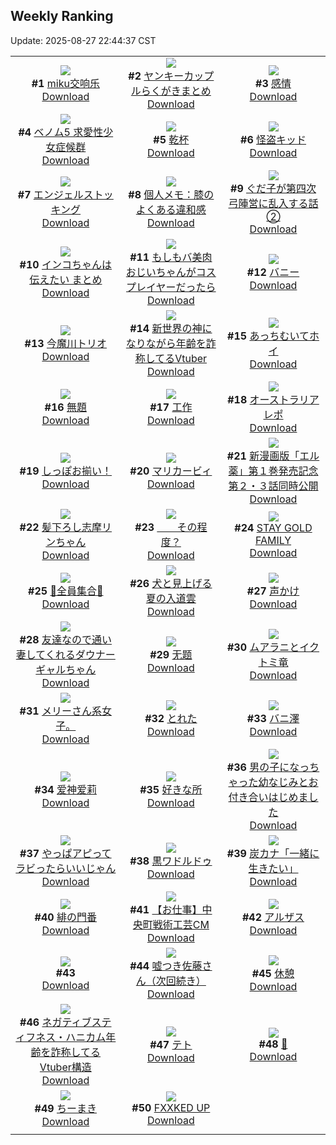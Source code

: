## Weekly Ranking
Update: 2025-08-27 22:44:37 CST

|      |      |      |
| :----: | :----: | :----: |
| ![](https://i.pixiv.re/c/240x480/img-master/img/2025/08/21/11/37/38/134130843_p0_master1200.jpg)<br>**#1** [miku交响乐](https://www.pixiv.net/artworks/134130843)<br>[Download](https://i.pixiv.re/img-original/img/2025/08/21/11/37/38/134130843_p0.jpg) | ![](https://i.pixiv.re/c/240x480/img-master/img/2025/08/21/00/03/15/134130823_p0_master1200.jpg)<br>**#2** [ヤンキーカップルらくがきまとめ](https://www.pixiv.net/artworks/134130823)<br>[Download](https://i.pixiv.re/img-original/img/2025/08/21/00/03/15/134130823_p0.jpg) | ![](https://i.pixiv.re/c/240x480/img-master/img/2025/08/21/15/33/54/134149214_p0_master1200.jpg)<br>**#3** [感情](https://www.pixiv.net/artworks/134149214)<br>[Download](https://i.pixiv.re/img-original/img/2025/08/21/15/33/54/134149214_p0.jpg) |
| ![](https://i.pixiv.re/c/240x480/img-master/img/2025/08/21/18/15/59/134153412_p0_master1200.jpg)<br>**#4** [ベノム5 求愛性少女症候群](https://www.pixiv.net/artworks/134153412)<br>[Download](https://i.pixiv.re/img-original/img/2025/08/21/18/15/59/134153412_p0.jpg) | ![](https://i.pixiv.re/c/240x480/img-master/img/2025/08/22/20/35/47/134197474_p0_master1200.jpg)<br>**#5** [乾杯](https://www.pixiv.net/artworks/134197474)<br>[Download](https://i.pixiv.re/img-original/img/2025/08/22/20/35/47/134197474_p0.jpg) | ![](https://i.pixiv.re/c/240x480/img-master/img/2025/08/22/00/00/14/134168446_p0_master1200.jpg)<br>**#6** [怪盗キッド](https://www.pixiv.net/artworks/134168446)<br>[Download](https://i.pixiv.re/img-original/img/2025/08/22/00/00/14/134168446_p0.jpg) |
| ![](https://i.pixiv.re/c/240x480/img-master/img/2025/08/21/00/00/10/134130275_p0_master1200.jpg)<br>**#7** [エンジェルストッキング](https://www.pixiv.net/artworks/134130275)<br>[Download](https://i.pixiv.re/img-original/img/2025/08/21/00/00/10/134130275_p0.png) | ![](https://i.pixiv.re/c/240x480/img-master/img/2025/08/21/06/00/06/134138691_p0_master1200.jpg)<br>**#8** [個人メモ：膝のよくある違和感](https://www.pixiv.net/artworks/134138691)<br>[Download](https://i.pixiv.re/img-original/img/2025/08/21/06/00/06/134138691_p0.jpg) | ![](https://i.pixiv.re/c/240x480/img-master/img/2025/08/20/00/00/08/134093041_p0_master1200.jpg)<br>**#9** [ぐだ子が第四次弓陣営に乱入する話②](https://www.pixiv.net/artworks/134093041)<br>[Download](https://i.pixiv.re/img-original/img/2025/08/20/00/00/08/134093041_p0.jpg) |
| ![](https://i.pixiv.re/c/240x480/img-master/img/2025/08/21/12/06/34/134145006_p0_master1200.jpg)<br>**#10** [インコちゃんは伝えたい まとめ](https://www.pixiv.net/artworks/134145006)<br>[Download](https://i.pixiv.re/img-original/img/2025/08/21/12/06/34/134145006_p0.jpg) | ![](https://i.pixiv.re/c/240x480/img-master/img/2025/08/20/00/00/30/134093200_p0_master1200.jpg)<br>**#11** [もしもバ美肉おじいちゃんがコスプレイヤーだったら](https://www.pixiv.net/artworks/134093200)<br>[Download](https://i.pixiv.re/img-original/img/2025/08/20/00/00/30/134093200_p0.jpg) | ![](https://i.pixiv.re/c/240x480/img-master/img/2025/08/21/20/47/23/134159168_p0_master1200.jpg)<br>**#12** [バニー](https://www.pixiv.net/artworks/134159168)<br>[Download](https://i.pixiv.re/img-original/img/2025/08/21/20/47/23/134159168_p0.jpg) |
| ![](https://i.pixiv.re/c/240x480/img-master/img/2025/08/20/00/00/17/134093127_p0_master1200.jpg)<br>**#13** [今魔川トリオ](https://www.pixiv.net/artworks/134093127)<br>[Download](https://i.pixiv.re/img-original/img/2025/08/20/00/00/17/134093127_p0.jpg) | ![](https://i.pixiv.re/c/240x480/img-master/img/2025/08/21/21/09/01/134160248_p0_master1200.jpg)<br>**#14** [新世界の神になりながら年齢を詐称してるVtuber](https://www.pixiv.net/artworks/134160248)<br>[Download](https://i.pixiv.re/img-original/img/2025/08/21/21/09/01/134160248_p0.png) | ![](https://i.pixiv.re/c/240x480/img-master/img/2025/08/21/00/00/40/134130485_p0_master1200.jpg)<br>**#15** [あっちむいてホイ](https://www.pixiv.net/artworks/134130485)<br>[Download](https://i.pixiv.re/img-original/img/2025/08/21/00/00/40/134130485_p0.jpg) |
| ![](https://i.pixiv.re/c/240x480/img-master/img/2025/08/21/20/29/33/134158374_p0_master1200.jpg)<br>**#16** [無題](https://www.pixiv.net/artworks/134158374)<br>[Download](https://i.pixiv.re/img-original/img/2025/08/21/20/29/33/134158374_p0.png) | ![](https://i.pixiv.re/c/240x480/img-master/img/2025/08/21/12/06/00/134144991_p0_master1200.jpg)<br>**#17** [工作](https://www.pixiv.net/artworks/134144991)<br>[Download](https://i.pixiv.re/img-original/img/2025/08/21/12/06/00/134144991_p0.jpg) | ![](https://i.pixiv.re/c/240x480/img-master/img/2025/08/21/02/00/04/134134731_p0_master1200.jpg)<br>**#18** [オーストラリアレポ](https://www.pixiv.net/artworks/134134731)<br>[Download](https://i.pixiv.re/img-original/img/2025/08/21/02/00/04/134134731_p0.jpg) |
| ![](https://i.pixiv.re/c/240x480/img-master/img/2025/08/21/23/20/39/134166472_p0_master1200.jpg)<br>**#19** [しっぽお揃い！](https://www.pixiv.net/artworks/134166472)<br>[Download](https://i.pixiv.re/img-original/img/2025/08/21/23/20/39/134166472_p0.jpg) | ![](https://i.pixiv.re/c/240x480/img-master/img/2025/08/22/22/40/10/134203200_p0_master1200.jpg)<br>**#20** [マリカービィ](https://www.pixiv.net/artworks/134203200)<br>[Download](https://i.pixiv.re/img-original/img/2025/08/22/22/40/10/134203200_p0.jpg) | ![](https://i.pixiv.re/c/240x480/img-master/img/2025/08/21/21/20/48/134160498_p0_master1200.jpg)<br>**#21** [新漫画版「エル薬」第１巻発売記念 第２・３話同時公開](https://www.pixiv.net/artworks/134160498)<br>[Download](https://i.pixiv.re/img-original/img/2025/08/21/21/20/48/134160498_p0.jpg) |
| ![](https://i.pixiv.re/c/240x480/img-master/img/2025/08/20/00/02/12/134093447_p0_master1200.jpg)<br>**#22** [髪下ろし志摩リンちゃん](https://www.pixiv.net/artworks/134093447)<br>[Download](https://i.pixiv.re/img-original/img/2025/08/20/00/02/12/134093447_p0.jpg) | ![](https://i.pixiv.re/c/240x480/img-master/img/2025/08/21/01/41/03/134134291_p0_master1200.jpg)<br>**#23** [＿＿その程度？](https://www.pixiv.net/artworks/134134291)<br>[Download](https://i.pixiv.re/img-original/img/2025/08/21/01/41/03/134134291_p0.jpg) | ![](https://i.pixiv.re/c/240x480/img-master/img/2025/08/21/22/41/17/134164653_p0_master1200.jpg)<br>**#24** [STAY GOLD FAMILY](https://www.pixiv.net/artworks/134164653)<br>[Download](https://i.pixiv.re/img-original/img/2025/08/21/22/41/17/134164653_p0.png) |
| ![](https://i.pixiv.re/c/240x480/img-master/img/2025/08/21/09/56/09/134142478_p0_master1200.jpg)<br>**#25** [🐰全員集合🐰](https://www.pixiv.net/artworks/134142478)<br>[Download](https://i.pixiv.re/img-original/img/2025/08/21/09/56/09/134142478_p0.png) | ![](https://i.pixiv.re/c/240x480/img-master/img/2025/08/21/19/36/12/134156236_p0_master1200.jpg)<br>**#26** [犬と見上げる夏の入道雲](https://www.pixiv.net/artworks/134156236)<br>[Download](https://i.pixiv.re/img-original/img/2025/08/21/19/36/12/134156236_p0.jpg) | ![](https://i.pixiv.re/c/240x480/img-master/img/2025/08/21/21/49/03/134162040_p0_master1200.jpg)<br>**#27** [声かけ](https://www.pixiv.net/artworks/134162040)<br>[Download](https://i.pixiv.re/img-original/img/2025/08/21/21/49/03/134162040_p0.png) |
| ![](https://i.pixiv.re/c/240x480/img-master/img/2025/08/20/11/00/02/134106206_p0_master1200.jpg)<br>**#28** [友達なので通い妻してくれるダウナーギャルちゃん](https://www.pixiv.net/artworks/134106206)<br>[Download](https://i.pixiv.re/img-original/img/2025/08/20/11/00/02/134106206_p0.png) | ![](https://i.pixiv.re/c/240x480/img-master/img/2025/08/21/15/48/26/134149504_p0_master1200.jpg)<br>**#29** [无题](https://www.pixiv.net/artworks/134149504)<br>[Download](https://i.pixiv.re/img-original/img/2025/08/21/15/48/26/134149504_p0.jpg) | ![](https://i.pixiv.re/c/240x480/img-master/img/2025/08/21/00/55/59/134132904_p0_master1200.jpg)<br>**#30** [ムアラニとイクトミ竜](https://www.pixiv.net/artworks/134132904)<br>[Download](https://i.pixiv.re/img-original/img/2025/08/21/00/55/59/134132904_p0.jpg) |
| ![](https://i.pixiv.re/c/240x480/img-master/img/2025/08/21/00/48/31/134132668_p0_master1200.jpg)<br>**#31** [メリーさん系女子。](https://www.pixiv.net/artworks/134132668)<br>[Download](https://i.pixiv.re/img-original/img/2025/08/21/00/48/31/134132668_p0.jpg) | ![](https://i.pixiv.re/c/240x480/img-master/img/2025/08/21/12/42/21/134145726_p0_master1200.jpg)<br>**#32** [とれた](https://www.pixiv.net/artworks/134145726)<br>[Download](https://i.pixiv.re/img-original/img/2025/08/21/12/42/21/134145726_p0.png) | ![](https://i.pixiv.re/c/240x480/img-master/img/2025/08/21/00/00/21/134130373_p0_master1200.jpg)<br>**#33** [バニ澤](https://www.pixiv.net/artworks/134130373)<br>[Download](https://i.pixiv.re/img-original/img/2025/08/21/00/00/21/134130373_p0.png) |
| ![](https://i.pixiv.re/c/240x480/img-master/img/2025/08/21/19/41/08/134156383_p0_master1200.jpg)<br>**#34** [爱神爱莉](https://www.pixiv.net/artworks/134156383)<br>[Download](https://i.pixiv.re/img-original/img/2025/08/21/19/41/08/134156383_p0.jpg) | ![](https://i.pixiv.re/c/240x480/img-master/img/2025/08/22/22/22/41/134202371_p0_master1200.jpg)<br>**#35** [好きな所](https://www.pixiv.net/artworks/134202371)<br>[Download](https://i.pixiv.re/img-original/img/2025/08/22/22/22/41/134202371_p0.jpg) | ![](https://i.pixiv.re/c/240x480/img-master/img/2025/08/20/00/00/23/134093164_p0_master1200.jpg)<br>**#36** [男の子になっちゃった幼なじみとお付き合いはじめました](https://www.pixiv.net/artworks/134093164)<br>[Download](https://i.pixiv.re/img-original/img/2025/08/20/00/00/23/134093164_p0.jpg) |
| ![](https://i.pixiv.re/c/240x480/img-master/img/2025/08/20/01/55/49/134097419_p0_master1200.jpg)<br>**#37** [やっぱアピってラビったらいいじゃん](https://www.pixiv.net/artworks/134097419)<br>[Download](https://i.pixiv.re/img-original/img/2025/08/20/01/55/49/134097419_p0.png) | ![](https://i.pixiv.re/c/240x480/img-master/img/2025/08/21/00/06/35/134131019_p0_master1200.jpg)<br>**#38** [黒ワドルドゥ](https://www.pixiv.net/artworks/134131019)<br>[Download](https://i.pixiv.re/img-original/img/2025/08/21/00/06/35/134131019_p0.jpg) | ![](https://i.pixiv.re/c/240x480/img-master/img/2025/08/20/08/25/51/134103741_p0_master1200.jpg)<br>**#39** [炭カナ「一緒に生きたい」](https://www.pixiv.net/artworks/134103741)<br>[Download](https://i.pixiv.re/img-original/img/2025/08/20/08/25/51/134103741_p0.jpg) |
| ![](https://i.pixiv.re/c/240x480/img-master/img/2025/08/22/00/00/21/134168498_p0_master1200.jpg)<br>**#40** [緋の門番](https://www.pixiv.net/artworks/134168498)<br>[Download](https://i.pixiv.re/img-original/img/2025/08/22/00/00/21/134168498_p0.png) | ![](https://i.pixiv.re/c/240x480/img-master/img/2025/08/21/22/04/57/134162919_p0_master1200.jpg)<br>**#41** [【お仕事】中央町戦術工芸CM](https://www.pixiv.net/artworks/134162919)<br>[Download](https://i.pixiv.re/img-original/img/2025/08/21/22/04/57/134162919_p0.jpg) | ![](https://i.pixiv.re/c/240x480/img-master/img/2025/08/21/12/03/57/134144944_p0_master1200.jpg)<br>**#42** [アルザス](https://www.pixiv.net/artworks/134144944)<br>[Download](https://i.pixiv.re/img-original/img/2025/08/21/12/03/57/134144944_p0.png) |
| ![](https://s.pximg.net/common/images/limit_unviewable_s.png)<br>**#43** [](https://www.pixiv.net/artworks/134130274)<br>[Download](https://s.pximg.net/common/images/limit_unviewable_s.png) | ![](https://i.pixiv.re/c/240x480/img-master/img/2025/08/20/00/00/07/134093030_p0_master1200.jpg)<br>**#44** [嘘つき佐藤さん（次回続き）](https://www.pixiv.net/artworks/134093030)<br>[Download](https://i.pixiv.re/img-original/img/2025/08/20/00/00/07/134093030_p0.png) | ![](https://i.pixiv.re/c/240x480/img-master/img/2025/08/21/15/06/56/134148641_p0_master1200.jpg)<br>**#45** [休憩](https://www.pixiv.net/artworks/134148641)<br>[Download](https://i.pixiv.re/img-original/img/2025/08/21/15/06/56/134148641_p0.jpg) |
| ![](https://i.pixiv.re/c/240x480/img-master/img/2025/08/20/21/14/21/134122829_p0_master1200.jpg)<br>**#46** [ネガティブスティフネス・ハニカム年齢を詐称してるVtuber構造](https://www.pixiv.net/artworks/134122829)<br>[Download](https://i.pixiv.re/img-original/img/2025/08/20/21/14/21/134122829_p0.png) | ![](https://i.pixiv.re/c/240x480/img-master/img/2025/08/20/16/50/45/134113493_p0_master1200.jpg)<br>**#47** [テト](https://www.pixiv.net/artworks/134113493)<br>[Download](https://i.pixiv.re/img-original/img/2025/08/20/16/50/45/134113493_p0.jpg) | ![](https://i.pixiv.re/c/240x480/img-master/img/2025/08/21/01/41/09/134134295_p0_master1200.jpg)<br>**#48** [🍌](https://www.pixiv.net/artworks/134134295)<br>[Download](https://i.pixiv.re/img-original/img/2025/08/21/01/41/09/134134295_p0.jpg) |
| ![](https://i.pixiv.re/c/240x480/img-master/img/2025/08/21/22/59/55/134165463_p0_master1200.jpg)<br>**#49** [ちーまき](https://www.pixiv.net/artworks/134165463)<br>[Download](https://i.pixiv.re/img-original/img/2025/08/21/22/59/55/134165463_p0.jpg) | ![](https://i.pixiv.re/c/240x480/img-master/img/2025/08/21/04/02/29/134137031_p0_master1200.jpg)<br>**#50** [FXXKED UP](https://www.pixiv.net/artworks/134137031)<br>[Download](https://i.pixiv.re/img-original/img/2025/08/21/04/02/29/134137031_p0.png) |
|      |
